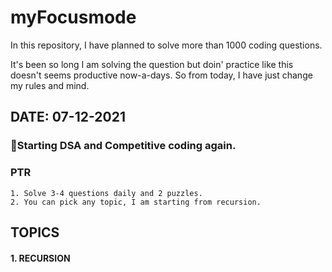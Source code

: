 # myFocusmode
In this repository, I have planned to solve more than 1000 coding questions.

It's been so long I am solving the question but doin' practice like this doesn't seems productive now-a-days. So from today, I have just change my rules and mind.

## DATE: 07-12-2021
### 🙌Starting DSA and Competitive coding again.

### PTR
```
1. Solve 3-4 questions daily and 2 puzzles.
2. You can pick any topic, I am starting from recursion.
```
## TOPICS
#### 1. RECURSION